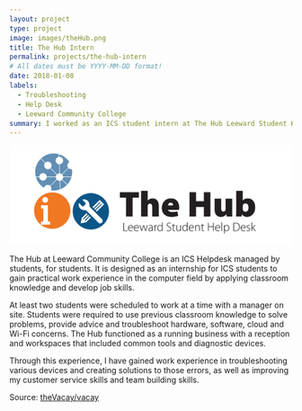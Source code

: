 ```yaml
---
layout: project
type: project
image: images/theHub.png
title: The Hub Intern
permalink: projects/the-hub-intern
# All dates must be YYYY-MM-DD format!
date: 2018-01-08
labels:
  - Troubleshooting
  - Help Desk
  - Leeward Community College
summary: I worked as an ICS student intern at The Hub Leeward Student Help Desk at Leeward Community College.
---
```


<img class="ui medium right floated rounded image" src="../images/TheHubLogo.jpg">

The Hub at Leeward Community College is an ICS Helpdesk managed by students, for students. It is designed as an internship for ICS students to gain practical work experience in the computer field by applying classroom knowledge and develop job skills.

At least two students were scheduled to work at a time with a manager on site. Students were required to use previous classroom knowledge to solve problems, provide advice and troubleshoot hardware, software, cloud and Wi-Fi concerns. The Hub functioned as a running business with a reception and workspaces that included common tools and diagnostic devices.

Through this experience, I have gained work experience in troubleshooting various devices and creating solutions to those errors, as well as improving my customer service skills and team building skills.
 
Source: <a href="https://github.com/theVacay/vacay"><i class="large github icon"></i>theVacay/vacay</a>
